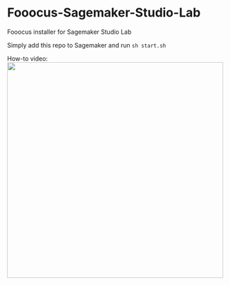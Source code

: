 # Fooocus-Sagemaker-Studio-Lab
Fooocus installer for Sagemaker Studio Lab

Simply add this repo to Sagemaker and run `sh start.sh`

How-to video:  
<a href="https://youtu.be/lzBlCA-QWdA"><img src="https://i3.ytimg.com/vi/lzBlCA-QWdA/maxresdefault.jpg" width=500) /></a>
